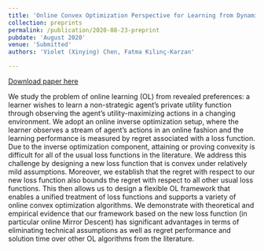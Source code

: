 ```yaml
---
title: 'Online Convex Optimization Perspective for Learning from Dynamically Revealed Preferences'
collection: preprints
permalink: /publication/2020-08-23-preprint
pubdate: 'August 2020'
venue: 'Submitted'
authors: 'Violet (Xinying) Chen, Fatma Kılınç-Karzan'

---
```


[Download paper here](https://vxychen.github.io/files/OCO_dynamic_pref_Arxiv20.pdf)

We study the problem of online learning (OL) from revealed preferences: a learner wishes to learn a non-strategic agent’s private utility function through observing the agent’s utility-maximizing actions in a changing environment. We adopt an online inverse optimization setup, where the learner observes a stream of agent’s actions in an online fashion and the learning performance is measured by regret associated with a loss function. Due to the inverse optimization component, attaining or proving convexity is difficult for all of the usual loss functions in the literature. We address this challenge by designing a new loss function that is convex under relatively mild assumptions. Moreover, we establish that the regret with respect to our new loss function also bounds the regret with respect to all other usual loss functions. This then allows us to design a flexible OL framework that enables a unified treatment of loss functions and supports a variety of online convex optimization algorithms. We demonstrate with theoretical and empirical evidence that our framework based on the new loss function (in particular online Mirror Descent) has significant advantages in terms of eliminating technical assumptions as well as regret performance and solution time over other OL algorithms from the literature.
